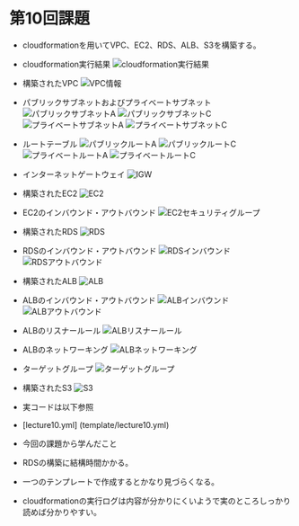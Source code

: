 # 第10回課題

- cloudformationを用いてVPC、EC2、RDS、ALB、S3を構築する。

- cloudformation実行結果
![cloudformation実行結果](image/10_cloudformation_success.PNG)

- 構築されたVPC
![VPC情報](image/10_vpc_info.PNG)

- パブリックサブネットおよびプライベートサブネット
![パブリックサブネットA](image/10_publicsubneta_info.PNG)
![パブリックサブネットC](image/10_publicsubnetc_info.PNG)
![プライベートサブネットA](image/10_privatesubneta_info.PNG)
![プライベートサブネットC](image/10_privatesubnetc_info.PNG)

- ルートテーブル
![パブリックルートA](image/10_publicroutea.PNG)
![パブリックルートC](image/10_publicroutec.PNG)
![プライベートルートA](image/10_privateroutea.PNG)
![プライベートルートC](image/10_privateroutec.PNG)

- インターネットゲートウェイ
![IGW](image/10_igw.PNG)

- 構築されたEC2
![EC2](image/10_ec2_info.PNG)

- EC2のインバウンド・アウトバウンド
![EC2セキュリティグループ](image/10_ec2_sg.PNG)

- 構築されたRDS
![RDS](image/10_rds_info.PNG)

- RDSのインバウンド・アウトバウンド
![RDSインバウンド](image/10_rds_sg_inbound.PNG)
![RDSアウトバウンド](image/10_rds_sg_outbound.PNG)

- 構築されたALB
![ALB](image/10_alb_info.PNG)

- ALBのインバウンド・アウトバウンド
![ALBインバウンド](image/10_alb_sg_inbound.PNG)
![ALBアウトバウンド](image/10_alb_sg_outbound.PNG)

- ALBのリスナールール
![ALBリスナールール](image/10_alb_listener.PNG)

- ALBのネットワーキング
![ALBネットワーキング](image/10_alb_network.PNG)

- ターゲットグループ
![ターゲットグループ](image/10_targetgroup.PNG)

- 構築されたS3
![S3](image/10_s3_info.PNG)

- 実コードは以下参照
- [lecture10.yml] (template/lecture10.yml)

- 今回の課題から学んだこと
- RDSの構築に結構時間かかる。
- 一つのテンプレートで作成するとかなり見づらくなる。
- cloudformationの実行ログは内容が分かりにくいようで実のところしっかり読めば分かりやすい。